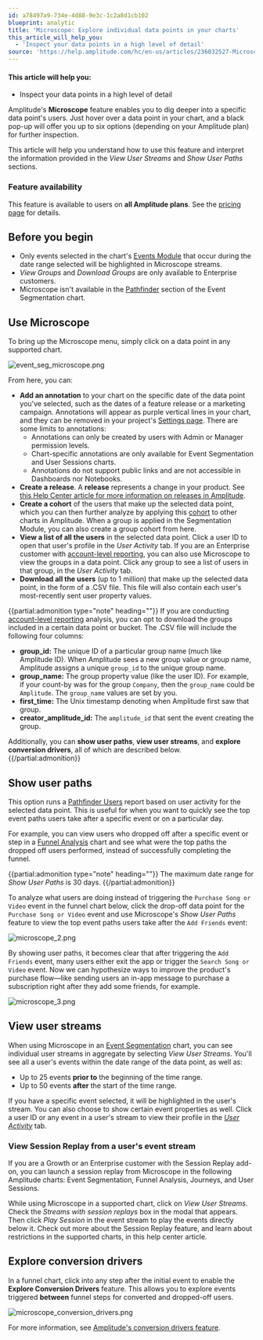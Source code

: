 ```yaml
---
id: a78497a9-734e-4d88-9e3c-1c2a8d1cb102
blueprint: analytic
title: 'Microscope: Explore individual data points in your charts'
this_article_will_help_you:
  - 'Inspect your data points in a high level of detail'
source: 'https://help.amplitude.com/hc/en-us/articles/236032527-Microscope-Explore-individual-data-points-in-your-charts'
---
```

#### This article will help you:

* Inspect your data points in a high level of detail

Amplitude's **Microscope** feature enables you to dig deeper into a specific data point's users. Just hover over a data point in your chart, and a black pop-up will offer you up to six options (depending on your Amplitude plan) for further inspection.

This article will help you understand how to use this feature and interpret the information provided in the *View User Streams* and *Show User Paths* sections. 

### Feature availability

This feature is available to users on **all Amplitude plans**. See the [pricing page](https://amplitude.com/pricing) for details.

## Before you begin

* Only events selected in the chart's [Events Module](/docs/analytics/charts/build-charts-add-events) that occur during the date range selected will be highlighted in Microscope streams.
* *View Groups* and *Download Groups* are only available to Enterprise customers.
* Microscope isn't available in the [Pathfinder](/docs/analytics/charts/event-segmentation/event-segmentation-custom-formulas) section of the Event Segmentation chart.

## Use Microscope

To bring up the Microscope menu, simply click on a data point in any supported chart.

![event_seg_microscope.png](/docs/output/img/analytics/event_seg_microscope.png)

From here, you can:

* **Add an annotation** to your chart on the specific date of the data point you've selected, such as the dates of a feature release or a marketing campaign. Annotations will appear as purple vertical lines in your chart, and they can be removed in your project's [Settings page](/docs/admin/account-management/account-settings). There are some limits to annotations:
  * Annotations can only be created by users with Admin or Manager permission levels.
  * Chart-specific annotations are only available for Event Segmentation and User Sessions charts.
  * Annotations do not support public links and are not accessible in Dashboards nor Notebooks.
* **Create a release**. A **release** represents a change in your product. See [this Help Center article for more information on releases in Amplitude](/docs/analytics/releases).
* **Create a cohort** of the users that make up the selected data point, which you can then further analyze by applying this [cohort](/docs/analytics/behavioral-cohorts) to other charts in Amplitude. When a group is applied in the Segmentation Module, you can also create a group cohort from here.
* **View a list of all the users** in the selected data point. Click a user ID to open that user's profile in the *User Activity* tab. If you are an Enterprise customer with [account-level reporting](/docs/analytics/account-level-reporting), you can also use Microscope to view the groups in a data point. Click any group to see a list of users in that group, in the *User Activity* tab.
* **Download all the users** (up to 1 million) that make up the selected data point, in the form of a .CSV file. This file will also contain each user's most-recently sent user property values.

{{partial:admonition type="note" heading=""}}
If you are conducting [account-level reporting](/docs/analytics/account-level-reporting) analysis, you can opt to download the groups included in a certain data point or bucket. The .CSV file will include the following four columns:

* **group_id:** The unique ID of a particular group name (much like Amplitude ID). When Amplitude sees a new group value or group name, Amplitude assigns a unique `group_id` to the unique group name.
* **group_name:** The group property value (like the user ID). For example, if your count-by was for the group `Company`, then the `group_name` could be `Amplitude`. The `group_name` values are set by you.
* **first_time:** The Unix timestamp denoting when Amplitude first saw that group.
* **creator_amplitude_id:** The `amplitude_id` that sent the event creating the group.

Additionally, you can **show user paths**, **view user streams**, and **explore conversion drivers**, all of which are described below.
{{/partial:admonition}}

## Show user paths

This option runs a [Pathfinder Users](/docs/analytics/charts/journeys/journeys-understand-paths) report based on user activity for the selected data point. This is useful for when you want to quickly see the top event paths users take after a specific event or on a particular day.

For example, you can view users who dropped off after a specific event or step in a [Funnel Analysis](/docs/analytics/charts/funnel-analysis/funnel-analysis-build) chart and see what were the top paths the dropped off users performed, instead of successfully completing the funnel.

{{partial:admonition type="note" heading=""}}
The maximum date range for *Show User Paths* is 30 days.
{{/partial:admonition}}

To analyze what users are doing instead of triggering the `Purchase Song or Video` event in the funnel chart below, click the drop-off data point for the `Purchase
 Song or Video` event and use Microscope's *Show User Paths* feature to view the top event paths users take after the `Add Friends` event:

![microscope_2.png](/docs/output/img/analytics/microscope_2.png)

By showing user paths, it becomes clear that after triggering the `Add Friends` event, many users either exit the app or trigger the `Search Song or Video` event. Now we can hypothesize ways to improve the product's purchase flow—like sending users an in-app message to purchase a subscription right after they add some friends, for example.

![microscope_3.png](/docs/output/img/analytics/microscope_3.png)

## View user streams

When using Microscope in an [Event Segmentation](/docs/analytics/charts/event-segmentation/event-segmentation-build) chart, you can see individual user streams in aggregate by selecting *View User Streams*. You'll see all a user's events within the date range of the data point, as well as:

* Up to 25 events **prior to** the beginning of the time range.
* Up to 50 events **after** the start of the time range.

If you have a specific event selected, it will be highlighted in the user's stream. You can also choose to show certain event properties as well. Click a user ID or any event in a user's stream to view their profile in the *[User Activity](/docs/analytics/user-data-lookup)* tab.

### View Session Replay from a user's event stream

If you are a Growth or an Enterprise customer with the Session Replay add-on, you can launch a session replay from Microscope in the following Amplitude charts: Event Segmentation, Funnel Analysis, Journeys, and User Sessions.

While using Microscope in a supported chart, click on *View User Streams*. Check the *Streams with session replays* box in the modal that appears. Then click *Play Session* in the event stream to play the events directly below it. Check out more about the Session Replay feature, and learn about restrictions in the supported charts, in this help center article.

## Explore conversion drivers

In a funnel chart, click into any step after the initial event to enable the **Explore Conversion Drivers** feature. This allows you to explore events triggered **between** funnel steps for converted and dropped-off users.

![microscope_conversion_drivers.png](/docs/output/img/analytics/microscope_conversion_drivers.png)

For more information, see [Amplitude's conversion drivers feature](/docs/analytics/charts/funnel-analysis/funnel-analysis-identify-conversion-drivers).
